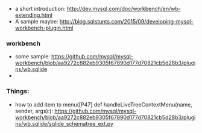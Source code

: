 * a short introduction: http://dev.mysql.com/doc/workbench/en/wb-extending.html
* A sample maybe: http://blog.sqlstunts.com/2015/09/developing-mysql-workbench-plugin.html

### workbench
* some sample:  https://github.com/mysql/mysql-workbench/blob/aa9272c882eb9305f67890d177d70821cb5d28b3/plugins/wb.sqlide
* 


### Things:
* how to add item to menu([P47] def handleLiveTreeContextMenu(name, sender, args):): https://github.com/mysql/mysql-workbench/blob/aa9272c882eb9305f67890d177d70821cb5d28b3/plugins/wb.sqlide/sqlide_schematree_ext.py
